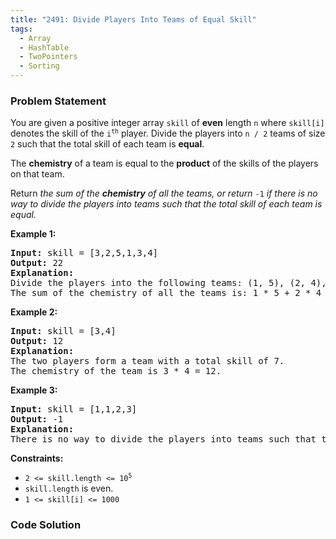 ```yaml
---
title: "2491: Divide Players Into Teams of Equal Skill"
tags:
  - Array
  - HashTable
  - TwoPointers
  - Sorting
---
```

### Problem Statement

<p>You are given a positive integer array <code>skill</code> of <strong>even</strong> length <code>n</code> where <code>skill[i]</code> denotes the skill of the <code>i<sup>th</sup></code> player. Divide the players into <code>n / 2</code> teams of size <code>2</code> such that the total skill of each team is <strong>equal</strong>.</p>

<p>The <strong>chemistry</strong> of a team is equal to the <strong>product</strong> of the skills of the players on that team.</p>

<p>Return <em>the sum of the <strong>chemistry</strong> of all the teams, or return </em><code>-1</code><em> if there is no way to divide the players into teams such that the total skill of each team is equal.</em></p>


<p><strong class="example">Example 1:</strong></p>

<pre>
<strong>Input:</strong> skill = [3,2,5,1,3,4]
<strong>Output:</strong> 22
<strong>Explanation:</strong> 
Divide the players into the following teams: (1, 5), (2, 4), (3, 3), where each team has a total skill of 6.
The sum of the chemistry of all the teams is: 1 * 5 + 2 * 4 + 3 * 3 = 5 + 8 + 9 = 22.
</pre>

<p><strong class="example">Example 2:</strong></p>

<pre>
<strong>Input:</strong> skill = [3,4]
<strong>Output:</strong> 12
<strong>Explanation:</strong> 
The two players form a team with a total skill of 7.
The chemistry of the team is 3 * 4 = 12.
</pre>

<p><strong class="example">Example 3:</strong></p>

<pre>
<strong>Input:</strong> skill = [1,1,2,3]
<strong>Output:</strong> -1
<strong>Explanation:</strong> 
There is no way to divide the players into teams such that the total skill of each team is equal.
</pre>


<p><strong>Constraints:</strong></p>

<ul>
	<li><code>2 &lt;= skill.length &lt;= 10<sup>5</sup></code></li>
	<li><code>skill.length</code> is even.</li>
	<li><code>1 &lt;= skill[i] &lt;= 1000</code></li>
</ul>


### Code Solution

```python

```

